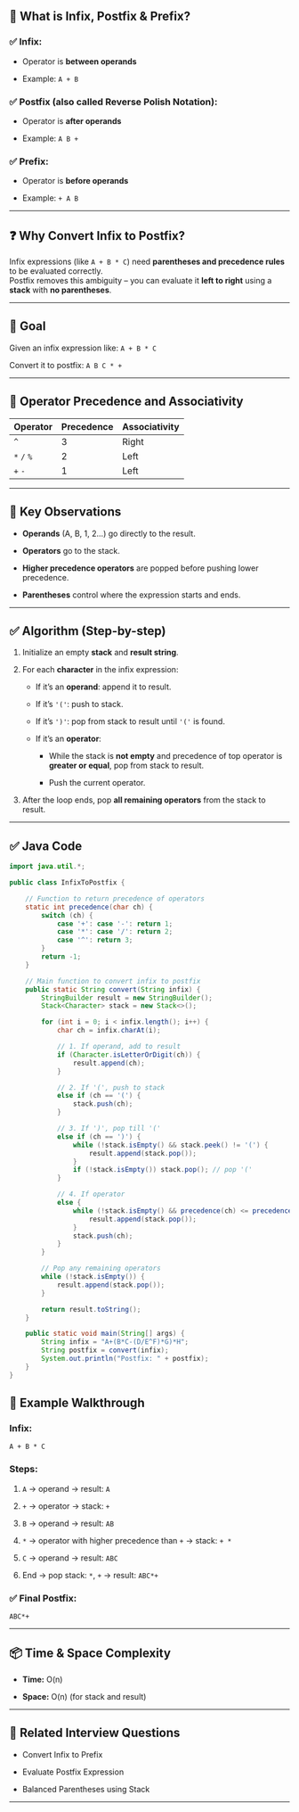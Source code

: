 ## 📘 What is Infix, Postfix & Prefix?

### ✅ Infix:

- Operator is **between operands**
    
- Example: `A + B`
    

### ✅ Postfix (also called Reverse Polish Notation):

- Operator is **after operands**
    
- Example: `A B +`
    

### ✅ Prefix:

- Operator is **before operands**
    
- Example: `+ A B`
    

---

## ❓ Why Convert Infix to Postfix?

Infix expressions (like `A + B * C`) need **parentheses and precedence rules** to be evaluated correctly.  
Postfix removes this ambiguity – you can evaluate it **left to right** using a **stack** with **no parentheses**.

---

## 🔧 Goal

Given an infix expression like:
`A + B * C`  

Convert it to postfix:
`A B C * +`

---

## 🔢 Operator Precedence and Associativity

|Operator|Precedence|Associativity|
|---|---|---|
|`^`|3|Right|
|`*` `/` `%`|2|Left|
|`+` `-`|1|Left|

---

## 🧠 Key Observations

- **Operands** (A, B, 1, 2...) go directly to the result.
    
- **Operators** go to the stack.
    
- **Higher precedence operators** are popped before pushing lower precedence.
    
- **Parentheses** control where the expression starts and ends.
    

---

## ✅ Algorithm (Step-by-step)

1. Initialize an empty **stack** and **result string**.
    
2. For each **character** in the infix expression:
    
    - If it’s an **operand**: append it to result.
        
    - If it’s `'('`: push to stack.
        
    - If it’s `')'`: pop from stack to result until `'('` is found.
        
    - If it’s an **operator**:
        
        - While the stack is **not empty** and precedence of top operator is **greater or equal**, pop from stack to result.
            
        - Push the current operator.
            
3. After the loop ends, pop **all remaining operators** from the stack to result.
    

---

## ✅ Java Code

```java
import java.util.*;

public class InfixToPostfix {

    // Function to return precedence of operators
    static int precedence(char ch) {
        switch (ch) {
            case '+': case '-': return 1;
            case '*': case '/': return 2;
            case '^': return 3;
        }
        return -1;
    }

    // Main function to convert infix to postfix
    public static String convert(String infix) {
        StringBuilder result = new StringBuilder();
        Stack<Character> stack = new Stack<>();

        for (int i = 0; i < infix.length(); i++) {
            char ch = infix.charAt(i);

            // 1. If operand, add to result
            if (Character.isLetterOrDigit(ch)) {
                result.append(ch);
            }

            // 2. If '(', push to stack
            else if (ch == '(') {
                stack.push(ch);
            }

            // 3. If ')', pop till '('
            else if (ch == ')') {
                while (!stack.isEmpty() && stack.peek() != '(') {
                    result.append(stack.pop());
                }
                if (!stack.isEmpty()) stack.pop(); // pop '('
            }

            // 4. If operator
            else {
                while (!stack.isEmpty() && precedence(ch) <= precedence(stack.peek())) {
                    result.append(stack.pop());
                }
                stack.push(ch);
            }
        }

        // Pop any remaining operators
        while (!stack.isEmpty()) {
            result.append(stack.pop());
        }

        return result.toString();
    }

    public static void main(String[] args) {
        String infix = "A+(B*C-(D/E^F)*G)*H";
        String postfix = convert(infix);
        System.out.println("Postfix: " + postfix);
    }
}

```

## 🧪 Example Walkthrough

### Infix:

`A + B * C`

### Steps:

1. `A` → operand → result: `A`
    
2. `+` → operator → stack: `+`
    
3. `B` → operand → result: `AB`
    
4. `*` → operator with higher precedence than `+` → stack: `+ *`
    
5. `C` → operand → result: `ABC`
    
6. End → pop stack: `*`, `+` → result: `ABC*+`
    

### ✅ Final Postfix:

`ABC*+`

---

## 📦 Time & Space Complexity

- **Time:** O(n)
    
- **Space:** O(n) (for stack and result)
    

---

## 🔁 Related Interview Questions

- Convert Infix to Prefix
    
- Evaluate Postfix Expression
    
- Balanced Parentheses using Stack
    

---